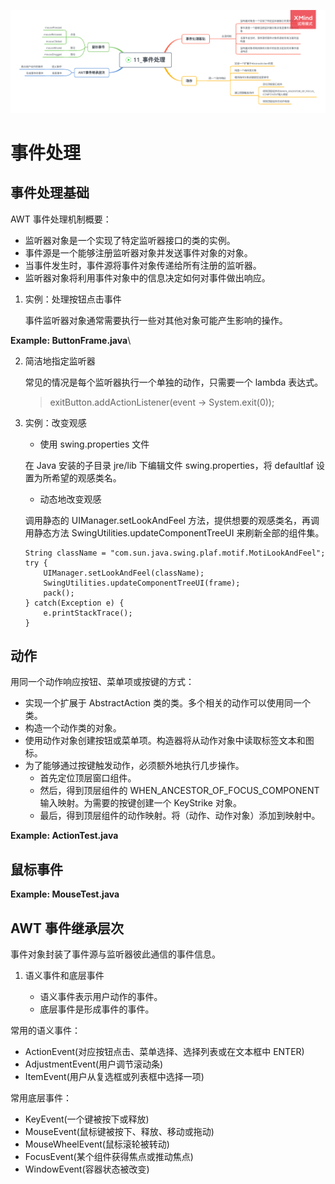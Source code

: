 ![事件处理](../resources/images/11_事件处理.png)

# 事件处理

## 事件处理基础

AWT 事件处理机制概要：

-   监听器对象是一个实现了特定监听器接口的类的实例。
-   事件源是一个能够注册监听器对象并发送事件对象的对象。
-   当事件发生时，事件源将事件对象传递给所有注册的监听器。
-   监听器对象将利用事件对象中的信息决定如何对事件做出响应。

1. 实例：处理按钮点击事件

    事件监听器对象通常需要执行一些对其他对象可能产生影响的操作。

**Example: ButtonFrame.java**\

2. 简洁地指定监听器

    常见的情况是每个监听器执行一个单独的动作，只需要一个 lambda 表达式。

    > exitButton.addActionListener(event -> System.exit(0));

3. 实例：改变观感

    - 使用 swing.properties 文件

    在 Java 安装的子目录 jre/lib 下编辑文件 swing.properties，将 defaultlaf 设置为所希望的观感类名。

    - 动态地改变观感

    调用静态的 UIManager.setLookAndFeel 方法，提供想要的观感类名，再调用静态方法 SwingUtilities.updateComponentTreeUI 来刷新全部的组件集。

    ```
    String className = "com.sun.java.swing.plaf.motif.MotiLookAndFeel";
    try {
        UIManager.setLookAndFeel(className);
        SwingUtilities.updateComponentTreeUI(frame);
        pack();
    } catch(Exception e) {
        e.printStackTrace();
    }
    ```

## 动作

用同一个动作响应按钮、菜单项或按键的方式：

-   实现一个扩展于 AbstractAction 类的类。多个相关的动作可以使用同一个类。
-   构造一个动作类的对象。
-   使用动作对象创建按钮或菜单项。构造器将从动作对象中读取标签文本和图标。
-   为了能够通过按键触发动作，必须额外地执行几步操作。
    -   首先定位顶层窗口组件。
    -   然后，得到顶层组件的 WHEN_ANCESTOR_OF_FOCUS_COMPONENT 输入映射。为需要的按键创建一个 KeyStrike 对象。
    -   最后，得到顶层组件的动作映射。将（动作、动作对象）添加到映射中。

**Example: ActionTest.java**

## 鼠标事件

**Example: MouseTest.java**

## AWT 事件继承层次

事件对象封装了事件源与监听器彼此通信的事件信息。

1. 语义事件和底层事件

    - 语义事件表示用户动作的事件。
    - 底层事件是形成事件的事件。

常用的语义事件：

-   ActionEvent(对应按钮点击、菜单选择、选择列表或在文本框中 ENTER)
-   AdjustmentEvent(用户调节滚动条)
-   ItemEvent(用户从复选框或列表框中选择一项)

常用底层事件：

-   KeyEvent(一个键被按下或释放)
-   MouseEvent(鼠标键被按下、释放、移动或拖动)
-   MouseWheelEvent(鼠标滚轮被转动)
-   FocusEvent(某个组件获得焦点或推动焦点)
-   WindowEvent(容器状态被改变)
